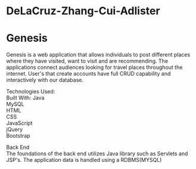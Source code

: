 # DeLaCruz-Zhang-Cui-Adlister
<h1>Genesis</h1>
Genesis is a web application that allows individuals to post different places where they have visited, want to visit and are recommending. The applications connect audiences looking for travel places throughout the internet. User's that create accounts have full CRUD capability and interactively with our database.

Technologies Used:
<br>
Built With:
Java
<br>
MySQL
<br>
HTML
<br>
CSS
<br>
JavaScript
<br>
jQuery
<br>
Bootstrap
<br>

Back End
<br>
The foundations of the back end utilizes Java library such as Servlets and JSP's. The application data is handled using a RDBMS(MYSQL)
<br>
